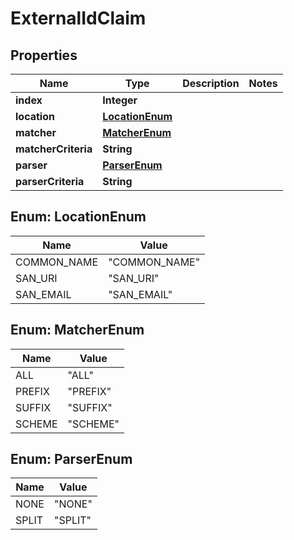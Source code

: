 

# ExternalIdClaim


## Properties

| Name | Type | Description | Notes |
|------------ | ------------- | ------------- | -------------|
|**index** | **Integer** |  |  |
|**location** | [**LocationEnum**](#LocationEnum) |  |  |
|**matcher** | [**MatcherEnum**](#MatcherEnum) |  |  |
|**matcherCriteria** | **String** |  |  |
|**parser** | [**ParserEnum**](#ParserEnum) |  |  |
|**parserCriteria** | **String** |  |  |



## Enum: LocationEnum

| Name | Value |
|---- | -----|
| COMMON_NAME | &quot;COMMON_NAME&quot; |
| SAN_URI | &quot;SAN_URI&quot; |
| SAN_EMAIL | &quot;SAN_EMAIL&quot; |



## Enum: MatcherEnum

| Name | Value |
|---- | -----|
| ALL | &quot;ALL&quot; |
| PREFIX | &quot;PREFIX&quot; |
| SUFFIX | &quot;SUFFIX&quot; |
| SCHEME | &quot;SCHEME&quot; |



## Enum: ParserEnum

| Name | Value |
|---- | -----|
| NONE | &quot;NONE&quot; |
| SPLIT | &quot;SPLIT&quot; |



